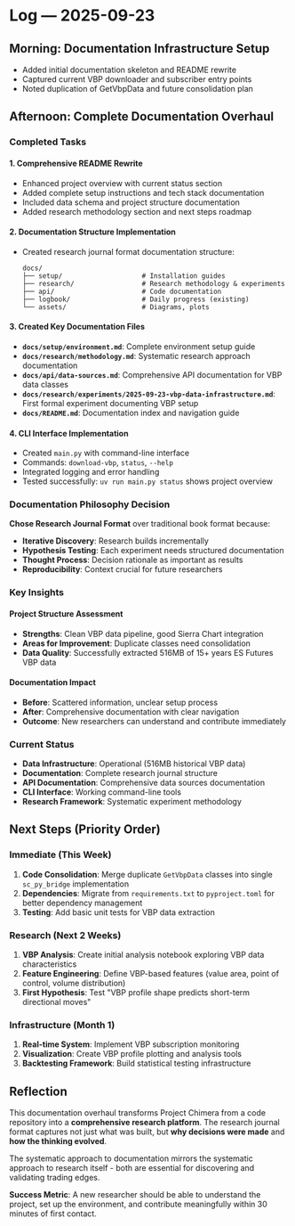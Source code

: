 # Log — 2025-09-23

## Morning: Documentation Infrastructure Setup

- Added initial documentation skeleton and README rewrite
- Captured current VBP downloader and subscriber entry points
- Noted duplication of GetVbpData and future consolidation plan

## Afternoon: Complete Documentation Overhaul

### Completed Tasks

#### 1. Comprehensive README Rewrite
- Enhanced project overview with current status section
- Added complete setup instructions and tech stack documentation
- Included data schema and project structure documentation
- Added research methodology section and next steps roadmap

#### 2. Documentation Structure Implementation
- Created research journal format documentation structure:
  ```
  docs/
  ├── setup/                    # Installation guides
  ├── research/                 # Research methodology & experiments
  ├── api/                      # Code documentation
  ├── logbook/                  # Daily progress (existing)
  └── assets/                   # Diagrams, plots
  ```

#### 3. Created Key Documentation Files
- **`docs/setup/environment.md`**: Complete environment setup guide
- **`docs/research/methodology.md`**: Systematic research approach documentation
- **`docs/api/data-sources.md`**: Comprehensive API documentation for VBP data classes
- **`docs/research/experiments/2025-09-23-vbp-data-infrastructure.md`**: First formal experiment documenting VBP setup
- **`docs/README.md`**: Documentation index and navigation guide

#### 4. CLI Interface Implementation
- Created `main.py` with command-line interface
- Commands: `download-vbp`, `status`, `--help`
- Integrated logging and error handling
- Tested successfully: `uv run main.py status` shows project overview

### Documentation Philosophy Decision

**Chose Research Journal Format** over traditional book format because:
- **Iterative Discovery**: Research builds incrementally
- **Hypothesis Testing**: Each experiment needs structured documentation
- **Thought Process**: Decision rationale as important as results
- **Reproducibility**: Context crucial for future researchers

### Key Insights

#### Project Structure Assessment
- **Strengths**: Clean VBP data pipeline, good Sierra Chart integration
- **Areas for Improvement**: Duplicate classes need consolidation
- **Data Quality**: Successfully extracted 516MB of 15+ years ES Futures VBP data

#### Documentation Impact
- **Before**: Scattered information, unclear setup process
- **After**: Comprehensive documentation with clear navigation
- **Outcome**: New researchers can understand and contribute immediately

### Current Status
- **Data Infrastructure**: Operational (516MB historical VBP data)
- **Documentation**: Complete research journal structure
- **API Documentation**: Comprehensive data sources documentation
- **CLI Interface**: Working command-line tools
- **Research Framework**: Systematic experiment methodology

## Next Steps (Priority Order)

### Immediate (This Week)
1. **Code Consolidation**: Merge duplicate `GetVbpData` classes into single `sc_py_bridge` implementation
2. **Dependencies**: Migrate from `requirements.txt` to `pyproject.toml` for better dependency management
3. **Testing**: Add basic unit tests for VBP data extraction

### Research (Next 2 Weeks)
1. **VBP Analysis**: Create initial analysis notebook exploring VBP data characteristics
2. **Feature Engineering**: Define VBP-based features (value area, point of control, volume distribution)
3. **First Hypothesis**: Test "VBP profile shape predicts short-term directional moves"

### Infrastructure (Month 1)
1. **Real-time System**: Implement VBP subscription monitoring
2. **Visualization**: Create VBP profile plotting and analysis tools
3. **Backtesting Framework**: Build statistical testing infrastructure

## Reflection

This documentation overhaul transforms Project Chimera from a code repository into a **comprehensive research platform**. The research journal format captures not just what was built, but **why decisions were made** and **how the thinking evolved**.

The systematic approach to documentation mirrors the systematic approach to research itself - both are essential for discovering and validating trading edges.

**Success Metric**: A new researcher should be able to understand the project, set up the environment, and contribute meaningfully within 30 minutes of first contact.
